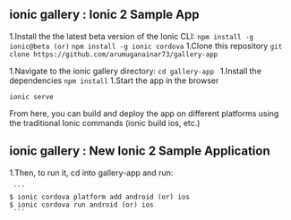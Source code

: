 ## ionic gallery : Ionic 2 Sample App
 
1.Install the the latest beta version of the Ionic CLI:
    ```
    npm install -g ionic@beta (or)
    ```
    ```
    npm install -g ionic cordova
    ```
1.Clone this repository
    ```
    git clone https://github.com/arumuganainar73/gallery-app  
    ```

1.Navigate to the ionic gallery directory:
    ```
    cd gallery-app 
    ```
1.Install the dependencies 
     ```
    npm install
     ```
1.Start the app in the browser
   ```
  ionic serve
   ```
   
From here, you can build and deploy the app on different platforms using the traditional Ionic commands (ionic build ios, etc.)

## ionic gallery : New Ionic 2 Sample Application

1.Then, to run it, cd into gallery-app and run: 

     ```
    $ ionic cordova platform add android (or) ios  
    $ ionic cordova run android (or) ios
     ```

